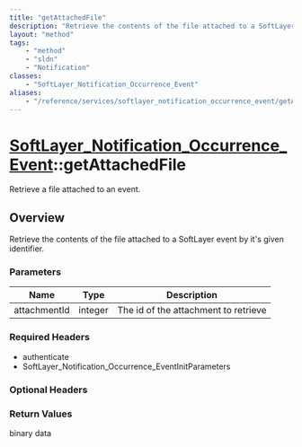 ```yaml
---
title: "getAttachedFile"
description: "Retrieve the contents of the file attached to a SoftLayer event by it's given identifier."
layout: "method"
tags:
    - "method"
    - "sldn"
    - "Notification"
classes:
    - "SoftLayer_Notification_Occurrence_Event"
aliases:
    - "/reference/services/softlayer_notification_occurrence_event/getAttachedFile"
---
```

# [SoftLayer_Notification_Occurrence_Event](/reference/services/SoftLayer_Notification_Occurrence_Event)::getAttachedFile

Retrieve a file attached to an event.


## Overview 
Retrieve the contents of the file attached to a SoftLayer event by it's given identifier. 

### Parameters 
|Name | Type | Description |
| --- | --- | --- |
|attachmentId| integer| The id of the attachment to retrieve|


### Required Headers
* authenticate
* SoftLayer_Notification_Occurrence_EventInitParameters

### Optional Headers

### Return Values
binary data


